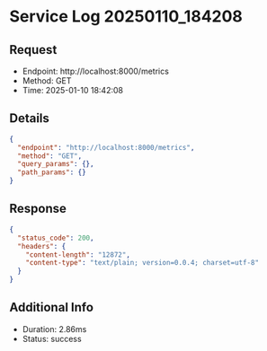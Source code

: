 # Service Log 20250110_184208

## Request
- Endpoint: http://localhost:8000/metrics
- Method: GET
- Time: 2025-01-10 18:42:08

## Details
```json
{
  "endpoint": "http://localhost:8000/metrics",
  "method": "GET",
  "query_params": {},
  "path_params": {}
}
```

## Response
```json
{
  "status_code": 200,
  "headers": {
    "content-length": "12872",
    "content-type": "text/plain; version=0.0.4; charset=utf-8"
  }
}
```

## Additional Info
- Duration: 2.86ms
- Status: success
